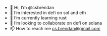 - 👋 Hi, I’m @csbrendan
- 👀 I’m interested in defi on sol and eth
- 🌱 I’m currently learning rust
- 💞️ I’m looking to collaborate on defi on solana
- 📫 How to reach me cs.brendan@gmail.com

<!---
csbrendan/csbrendan is a ✨ special ✨ repository because its `README.md` (this file) appears on your GitHub profile.
You can click the Preview link to take a look at your changes.
--->
